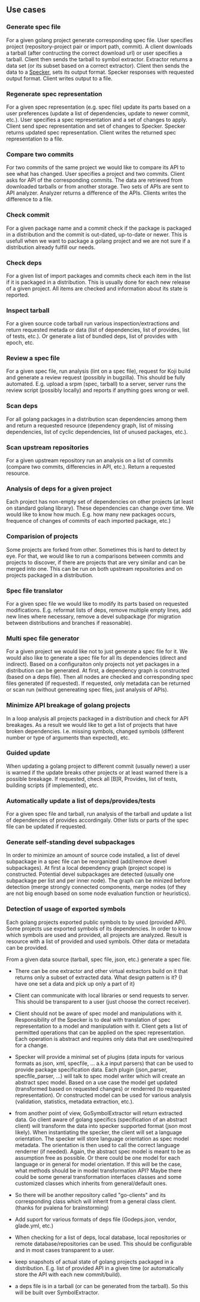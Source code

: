 ## Use cases

### Generate spec file

For a given golang project generate corresponding spec file.
User specifies project (repository-project pair or import path, commit).
A client downloads a tarball (after contructing the correct download url) or
user specifies a tarball. Client then sends the tarball to symbol extractor.
Extractor returns a data set (or its subset based on a correct extractor).
Client then sends the data to a [Specker](https://github.com/gofed/specker),
sets its output format. Specker responses with requested output format.  Client
writes output to a file.

### Regenerate spec representation

For a given spec representation (e.g. spec file) update its parts based
on a user preferences (update a list of dependencies, update to newer
commit, etc.).
User specifies a spec representation and a set of changes to apply.
Client send spec representation and set of changes to Specker.
Specker returns updated spec representation.
Client writes the returned spec representation to a file.

### Compare two commits

For two commits of the same project we would like to compare its API to see
what has changed.
User specifies a project and two commits. Client asks for API of the corresponding
commits. The data are retrieved from downloaded tarballs or from another storage.
Two sets of APIs are sent to API analyzer. Analyzer returns a difference of the APIs.
Clients writes the difference to a file.

### Check commit

For a given package name and a commit check if the package is packaged in a distribution
and the commit is out-dated, up-to-date or newer.
This is usefull when we want to package a golang project and we are not sure
if a distribution already fulfill our needs.

### Check deps

For a given list of import packages and commits check each item in the list
if it is packaged in a distribution.
This is usually done for each new release of a given project.
All items are checked and information about its state is reported.

### Inspect tarball

For a given source code tarball run various inspection/extractions and return requested metada or data (list of dependencies, list of provides, list of tests, etc.). Or generate a list of bundled deps, list of provides with epoch, etc.

### Review a spec file

For a given spec file, run analysis (lint on a spec file), request for Koji build
and generate a review request (possibly in bugzilla).
This should be fully automated. E.g. upload a srpm (spec, tarball) to a server,
server runs the review script (possibly locally) and reports if anything goes wrong or well.

### Scan deps

For all golang packages in a distribution scan dependencies among them
and return a requested resource (dependency graph, list of missing dependencies,
list of cyclic dependencies, list of unused packages, etc.).

### Scan upstream repositories

For a given upstream repository run an analysis on a list of commits (compare two commits,
differencies in API, etc.). Return a requested resource.

### Analysis of deps for a given project

Each project has non-empty set of dependencies on other projects (at least on standard golang library).
These dependencies can change over time. We would like to know how much. E.g. how many
new packages occurs, frequence of changes of commits of each imported package, etc.)

### Comparision of projects
Some projects are forked from other. Sometimes this is hard to detect by eye.
For that, we would like to run a comparisons between commits and projects to discover,
if there are projects that are very similar and can be merged into one.
This can be run on both upstream repositories and on projects packaged in a distribution.

### Spec file translator
For a given spec file we would like to modify its parts based on requested modifications.
E.g. reformat lists of deps, remove multiple empty lines, add new lines where necessary,
remove a devel subpackage (for migration between distributions and branches if reasonable).

### Multi spec file generator
For a given project we would like not to just generate a spec file for it. We
would also like to generate a spec file for all its dependencies (direct and
indirect). Based on a configuraiton only projects not yet packages in a
distribution can be generated. At first, a dependency graph is constructed
(based on a deps file). Then all nodes are checked and corresponding spec files
generated (if requested). If requested, only metadata can be returned or scan
run (without genereating spec files, just analysis of APIs).

### Minimize API breakage of golang projects
In a loop analysis all projects packaged in a distribution and check for API breakages.
As a result we would like to get a list of projects that have broken dependencies. I.e.
missing symbols, changed symbols (different number or type of arguments than expected), etc.

### Guided update
When updating a golang project to different commit (usually newer) a user is warned if the update
breaks other projects or at least warned there is a possible breakage.
If requested, check all [B]R, Provides, list of tests, building scripts (if implemented), etc.

### Automatically update a list of deps/provides/tests
For a given spec file and tarball, run analysis of the tarball and update a list of dependencies
of provides accordingaly. Other lists or parts of the spec file can be updated if requested.

### Generate self-standing devel subpackages
In order to minimize an amount of source code installed, a list of devel subpackage
in a spec file can be reorganized (add/remove devel subpackages).
At first a local dependency graph (project scope) is constructed. Potential devel subpackages
are detected (usually one subpackage per list and per inner node). The graph can be minized
before detection (merge strongly connected components, merge nodes (of they are not
big enough based on some node evaluation function or heuristics).

### Detection of usage of exported symbols
Each golang projects exported public symbols to by used (provided API).
Some projects use exported symbols of its dependencies.
In order to know which symbols are used and provided, all projects are analyzed.
Result is resource with a list of provided and used symbols. Other data or metadata
can be provided.

From a given data source (tarball, spec file, json, etc.) generate a spec file.

- There can be one extractor and other virtual extractors build on it that returns only a subset of extracted data. What design pattern is it? {I have one set a data and pick up only a part of it}
- Client can communicate with local libraries or send requests to server. This should be transparent to a user (just choose the correct receiver).
- Client should not be aware of spec model and manipulations with it. Responsibility of the Specker is to deal with translation of spec representation to a model and manipulation with it. Client gets a list of permitted operations that can be applied on the spec representation. Each operation is abstract and requires only data that are used/required for a change.

- Specker will provide a minimal set of plugins (data inputs for various formats as json, xml, specfile, ... a.k.a input parsers) that can be used to provide package specification data. Each plugin (json_parser, specfile_parser, ...) will talk to spec model writer which will create an abstract spec model. Based on a use case the model get updated (transformed based on requested changes) or renderred (to requested representation). Or constructed model can be used for various analysis (validation, statistics, metadata extraction, etc.).

- from another point of view, GoSymbolExtractor will return extracted data. Go client aware of golang specifics (specification of an abstract client) will transform the data into specker supported format (json most likely). When instantiating the specker, the client will set a language orientation. The specker will store language orientation as spec model metadata. The orientation is then used to call the correct language renderrer (if needed). Again, the abstract spec model is meant to be as assumption free as possible. Or there could be one model for each language or in general for model orientation. If this will be the case, what methods should be in model transformation API? Maybe there could be some general transformation interfaces classes and some customized classes which inherits from general/default ones.

- So there will be another repository called "go-clients" and its corresponding class which will inherit from a general class client. (thanks for pvalena for brainstorming)

- Add suport for various formats of deps file (Godeps.json, vendor, glade.yml, etc.)
- When checking for a list of deps, local database, local repositories or remote database/repositories can be used. This should be configurable and in most cases transparent to a user.
- keep snapshots of actual state of golang projects packaged in a distribution. E.g. list of provided API in a given time (or automatically store the API with each new commit/build).
- a deps file is in a tarball (or can be generated from the tarball). So this will be built over SymbolExtractor.
